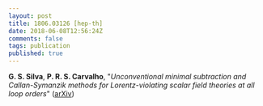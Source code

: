 ```yaml
---
layout: post
title: 1806.03126 [hep-th]
date: 2018-06-08T12:56:24Z
comments: false
tags: publication
published: true
---
```


<b>G. S. Silva</b>, <b>P. R. S. Carvalho</b>, "<i>Unconventional minimal subtraction and Callan-Symanzik methods for  Lorentz-violating scalar field theories at all loop orders</i>" ([arXiv](http://arxiv.org/abs/1806.03126v1))
